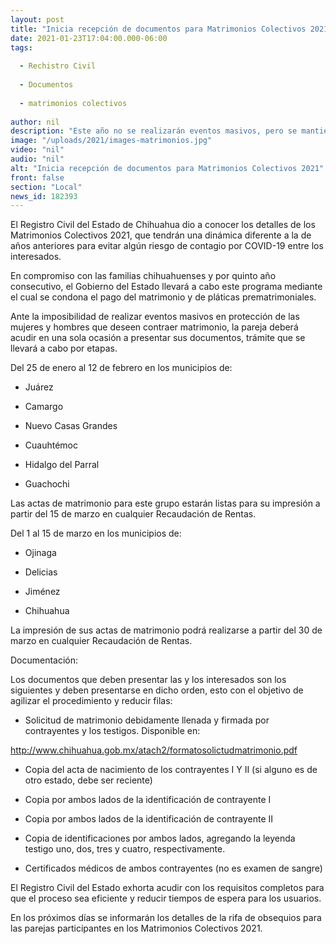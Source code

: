 ```yaml
---
layout: post
title: "Inicia recepción de documentos para Matrimonios Colectivos 2021"
date: 2021-01-23T17:04:00.000-06:00
tags:
  
  - Rechistro Civil
  
  - Documentos
  
  - matrimonios colectivos
  
author: nil
description: "Este año no se realizarán eventos masivos, pero se mantienen todos los beneficios de este programa como matrimonio y pláticas prematrimoniales sin costo; se abre registro a partir del 25 de enero  "
image: "/uploads/2021/images-matrimonios.jpg"
video: "nil"
audio: "nil"
alt: "Inicia recepción de documentos para Matrimonios Colectivos 2021"
front: false
section: "Local"
news_id: 182393
---
```


El Registro Civil del Estado de Chihuahua dio a conocer los detalles de los Matrimonios Colectivos 2021, que tendrán una dinámica diferente a la de años anteriores para evitar algún riesgo de contagio por COVID-19 entre los interesados.

En compromiso con las familias chihuahuenses y por quinto año consecutivo, el Gobierno del Estado llevará a cabo este programa mediante el cual se  condona el pago del matrimonio y de pláticas prematrimoniales.

Ante la imposibilidad de realizar eventos masivos en protección de las mujeres y hombres que deseen contraer matrimonio, la pareja deberá acudir en una sola ocasión a presentar sus documentos, trámite que se llevará a cabo por etapas.

Del 25 de enero al 12 de febrero en los municipios de:


- Juárez

- Camargo

- Nuevo Casas Grandes

- Cuauhtémoc

- Hidalgo del Parral

- Guachochi


Las actas de matrimonio para este grupo estarán listas para su impresión a partir del 15 de marzo en cualquier Recaudación de Rentas.


Del 1 al 15 de marzo en los municipios de:

- Ojinaga

- Delicias

- Jiménez

- Chihuahua


La impresión de sus actas de matrimonio podrá realizarse a partir del 30 de marzo en cualquier Recaudación de Rentas.


Documentación:

Los documentos que deben presentar las y los interesados son los siguientes y deben presentarse en dicho orden, esto con el objetivo de agilizar el procedimiento y reducir filas:


- Solicitud de matrimonio debidamente llenada y firmada por contrayentes y los testigos. Disponible en:

http://www.chihuahua.gob.mx/atach2/formatosolictudmatrimonio.pdf


- Copia del acta de nacimiento de los contrayentes I Y II (si alguno es de otro estado, debe ser reciente)


- Copia por ambos lados de la identificación de contrayente I


- Copia por ambos lados de la identificación de contrayente II


- Copia de identificaciones por ambos lados, agregando la leyenda testigo uno, dos, tres y cuatro, respectivamente.


- Certificados médicos de ambos contrayentes (no es examen de sangre)


El Registro Civil del Estado exhorta acudir con los requisitos completos para que el proceso sea eficiente y reducir tiempos de espera para los usuarios.

En los próximos días se informarán los detalles de la rifa de obsequios para las parejas participantes en los Matrimonios Colectivos 2021.